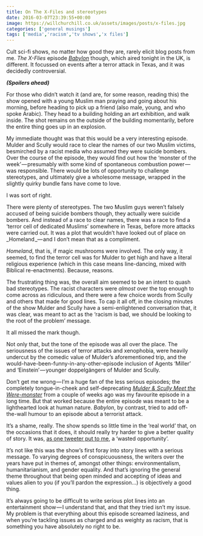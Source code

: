 ```yaml
---
title: On The X-Files and stereotypes
date: 2016-03-07T23:39:55+00:00
image: https://willchurchill.co.uk/assets/images/posts/x-files.jpg
categories: ['general musings']
tags: ['media','racism','tv shows','x files']
---
```

Cult sci-fi shows, no matter how good they are, rarely elicit blog posts from me. _The X-Flies_ episode <em>[Babylon](http://www.imdb.com/title/tt4549946/?ref_=ttep_ep5)</em> though, which aired tonight in the UK, is different. It focussed on events after a terror attack in Texas, and it was decidedly controversial.

**_(Spoilers ahead)_**

For those who didn’t watch it (and are, for some reason, reading this) the show opened with a young Muslim man praying and going about his morning, before heading to pick up a friend (also male, young, and who spoke Arabic). They head to a building holding an art exhibition, and walk inside. The shot remains on the outside of the building momentarily, before the entire thing goes up in an explosion.

My immediate thought was that this would be a very interesting episode. Mulder and Scully would race to clear the names of our two Muslim victims, besmirched by a racist media who assumed they were suicide bombers. Over the course of the episode, they would find out how the ‘monster of the week’ — presumably with some kind of spontaneous combustion power — was responsible. There would be lots of opportunity to challenge stereotypes, and ultimately give a wholesome message, wrapped in the slightly quirky bundle fans have come to love.

I was sort of right.

There were plenty of stereotypes. The two Muslim guys weren’t falsely accused of being suicide bombers though, they actually were suicide bombers. And instead of a race to clear names, there was a race to find a ‘terror cell of dedicated Muslims’ somewhere in Texas, before more attacks were carried out. It was a plot that wouldn’t have looked out of place on _Homeland _— and I don’t mean that as a compliment.

_Homeland_, that is, if magic mushrooms were involved. The only way, it seemed, to find the terror cell was for Mulder to get high and have a literal religious experience (which in this case means line-dancing, mixed with Biblical re-enactments). Because, reasons.

The frustrating thing was, the overall aim seemed to be an intent to quash bad stereotypes. The racist characters were _almost_ over the top enough to come across as ridiculous, and there were a few choice words from Scully and others that made for good lines. To cap it all off, in the closing minutes of the show Mulder and Scully have a semi-enlightened conversation that, it was clear, was meant to act as the ‘racism is bad, we should be looking to the root of the problem’ message.

It all missed the mark though.

Not only that, but the tone of the episode was all over the place. The seriousness of the issues of terror attacks and xenophobia, were heavily undercut by the comedic value of Mulder’s aforementioned trip, and the would-have-been-funny-in-any-other-episode inclusion of Agents ‘Miller’ and ‘Einstein’ — younger doppelgängers of Mulder and Scully.

Don’t get me wrong — I’m a huge fan of the less serious episodes; the completely tongue-in-cheek and self-deprecating <em>[Mulder & Scully Meet the Were-monster](http://www.imdb.com/title/tt4549942/?ref_=ttep_ep3)</em> from a couple of weeks ago was my favourite episode in a long time. But that worked because the entire episode was meant to be a lighthearted look at human nature. _Babylon_, by contrast, tried to add off-the-wall humour to an episode about a terrorist attack.

It’s a shame, really. The show spends so little time in the ‘real world’ that, on the occasions that it does, it should really try harder to give a better quality of story. It was, [as one tweeter put to me](https://twitter.com/MarkClifford86/status/706962578229035010), a ‘wasted opportunity’.

It’s not like this was the show’s first foray into story lines with a serious message. To varying degrees of conspicuousness, the writers over the years have put in themes of, amongst other things: environmentalism, humanitarianism, and gender equality. And that’s ignoring the general theme throughout that being open minded and accepting of ideas and values alien to you (if you’ll pardon the expression…) is objectively a good thing.

It’s always going to be difficult to write serious plot lines into an entertainment show — I understand that, and that they tried isn’t my issue. My problem is that everything about this episode screamed laziness, and when you’re tackling issues as charged and as weighty as racism, that is something you have absolutely no right to be.